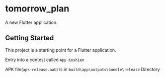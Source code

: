 # tomorrow_plan

A new Flutter application.

## Getting Started

This project is a starting point for a Flutter application.

Entry into a contest called `App Koshien`

APK file(`apk-release.aab`) is in `build\app\outputs\bundle\release` Directory
